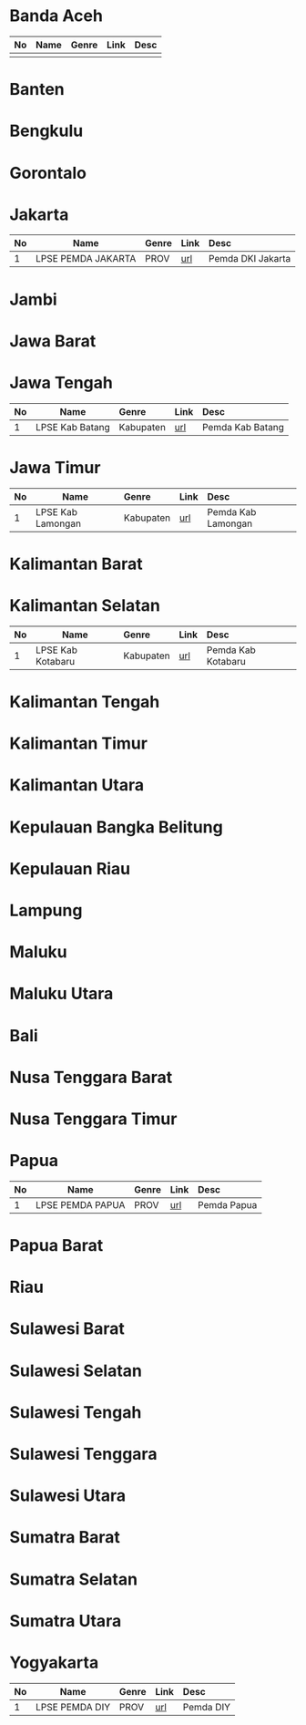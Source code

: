 # Banda Aceh
| No | Name    |Genre | Link   | Desc |
| -- | ------- | :----- | :----- |  :----- |  
| | | | | |


# Banten


# Bengkulu


# Gorontalo


# Jakarta
| No | Name    |Genre | Link   | Desc |
| -- | ------- | :----- | :----- |  :----- |  
| 1 | LPSE PEMDA JAKARTA | PROV | [url](https://lpse.jakarta.go.id/eproc4)| Pemda DKI Jakarta|


# Jambi


# Jawa Barat


# Jawa Tengah
| No | Name    |Genre | Link   | Desc |
| -- | ------- | :----- | :----- |  :----- |  
| 1 | LPSE Kab Batang | Kabupaten | [url](http://lpse.batangkab.go.id/eproc4) | Pemda Kab Batang |

# Jawa Timur
| No | Name    |Genre | Link   | Desc |
| -- | ------- | :----- | :----- |  :----- |  
| 1 | LPSE Kab Lamongan | Kabupaten | [url](http://lpse.lamongankab.go.id/eproc/) | Pemda Kab Lamongan |


# Kalimantan Barat


# Kalimantan Selatan
| No | Name    |Genre | Link   | Desc |
| -- | ------- | :----- | :----- |  :----- |  
| 1 | LPSE Kab Kotabaru | Kabupaten | [url](https://lpse.kotabaru.web.id) | Pemda Kab Kotabaru |


# Kalimantan Tengah


# Kalimantan Timur


# Kalimantan Utara


# Kepulauan Bangka Belitung


# Kepulauan Riau


# Lampung


# Maluku


# Maluku Utara


# Bali


# Nusa Tenggara Barat


# Nusa Tenggara Timur


# Papua
| No | Name    |Genre | Link   | Desc |
| -- | ------- | :----- | :----- |  :----- |  
| 1 | LPSE PEMDA PAPUA | PROV | [url](https://lpse.papua.go.id/eproc4)| Pemda Papua|

# Papua Barat


# Riau


# Sulawesi Barat



# Sulawesi Selatan


# Sulawesi Tengah


# Sulawesi Tenggara


# Sulawesi Utara


# Sumatra Barat


# Sumatra Selatan


# Sumatra Utara


# Yogyakarta
| No | Name    |Genre | Link   | Desc |
| -- | ------- | :----- | :----- |  :----- |  
| 1 | LPSE PEMDA DIY | PROV | [url](https://lpse.jogjaprov.go.id/eproc4/)| Pemda DIY|
